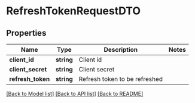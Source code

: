 # RefreshTokenRequestDTO

## Properties
Name | Type | Description | Notes
------------ | ------------- | ------------- | -------------
**client_id** | **string** | Client id | 
**client_secret** | **string** | Client secret | 
**refresh_token** | **string** | Refresh token to be refreshed | 

[[Back to Model list]](../README.md#documentation-for-models) [[Back to API list]](../README.md#documentation-for-api-endpoints) [[Back to README]](../README.md)


